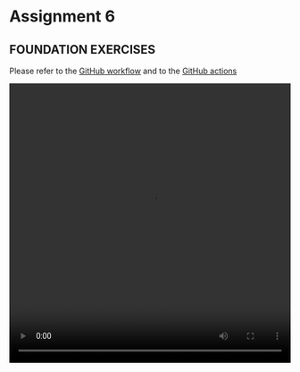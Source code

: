 # Assignment 6

## FOUNDATION EXERCISES

Please refer to the [GitHub workflow](../.github/workflows/ci.yml) and to the [GitHub actions](https://github.com/b-a-merritt/msse640/actions/runs/16704254883/job/47279975988)

<video height="500" width="100%">
    <source src="./assets/workflow.mp4" />
</video>